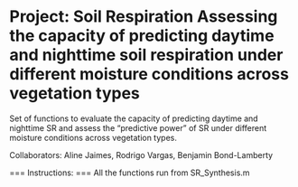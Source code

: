 Project: Soil Respiration
Assessing the capacity of predicting daytime and nighttime soil respiration under different moisture conditions across vegetation types
===============
Set of functions to evaluate the capacity of predicting daytime and nighttime SR and assess the “predictive power” of SR under different moisture conditions across vegetation types.

Collaborators:  Aline Jaimes, Rodrigo Vargas, Benjamin Bond-Lamberty

=== Instructions: ===
All the functions run from SR_Synthesis.m

